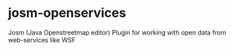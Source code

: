 josm-openservices
=================

Josm (Java Openstreetmap editor) Plugin for working with open data from web-services like WSF